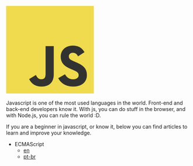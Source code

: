![javascript](icon.png)

Javascript is one of the most used languages in the world. Front-end and back-end developers know it. With js, you can do stuff in the browser, and with Node.js, you can rule the world :D.

If you are a beginner in javascript, or know it, below you can find articles to learn and improve your knowledge.

- ECMAScript 
  - [en](content/en/ecma-script.md) 
  - [pt-br](content/pt-br/ecma-script.md)
